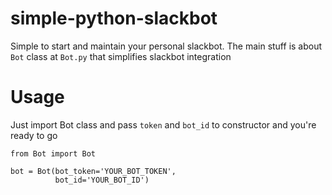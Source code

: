 # simple-python-slackbot
Simple to start and maintain your personal slackbot.
The main stuff is about `Bot` class at `Bot.py` that simplifies slackbot integration
# Usage
Just import Bot class and pass `token` and `bot_id` to constructor and you're ready to go
```
from Bot import Bot
    
bot = Bot(bot_token='YOUR_BOT_TOKEN',
          bot_id='YOUR_BOT_ID')
          

```